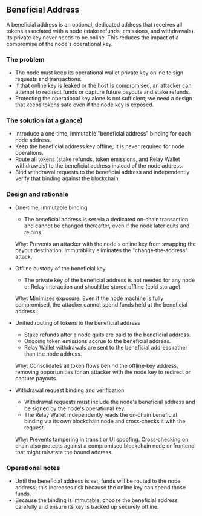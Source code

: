 ## Beneficial Address

A beneficial address is an optional, dedicated address that receives all tokens associated with a node (stake refunds, emissions, and withdrawals). Its private key never needs to be online. This reduces the impact of a compromise of the node's operational key.

### The problem

- The node must keep its operational wallet private key online to sign requests and transactions.
- If that online key is leaked or the host is compromised, an attacker can attempt to redirect funds or capture future payouts and stake refunds.
- Protecting the operational key alone is not sufficient; we need a design that keeps tokens safe even if the node key is exposed.

### The solution (at a glance)

- Introduce a one‑time, immutable "beneficial address" binding for each node address.
- Keep the beneficial address key offline; it is never required for node operations.
- Route all tokens (stake refunds, token emissions, and Relay Wallet withdrawals) to the beneficial address instead of the node address.
- Bind withdrawal requests to the beneficial address and independently verify that binding against the blockchain.

### Design and rationale

- One‑time, immutable binding
  - The beneficial address is set via a dedicated on‑chain transaction and cannot be changed thereafter, even if the node later quits and rejoins.

  Why: Prevents an attacker with the node's online key from swapping the payout destination. Immutability eliminates the "change‑the‑address" attack.

- Offline custody of the beneficial key
  - The private key of the beneficial address is not needed for any node or Relay interaction and should be stored offline (cold storage).

  Why: Minimizes exposure. Even if the node machine is fully compromised, the attacker cannot spend funds held at the beneficial address.

- Unified routing of tokens to the beneficial address
  - Stake refunds after a node quits are paid to the beneficial address.
  - Ongoing token emissions accrue to the beneficial address.
  - Relay Wallet withdrawals are sent to the beneficial address rather than the node address.

  Why: Consolidates all token flows behind the offline‑key address, removing opportunities for an attacker with the node key to redirect or capture payouts.

- Withdrawal request binding and verification
  - Withdrawal requests must include the node's beneficial address and be signed by the node's operational key.
  - The Relay Wallet independently reads the on‑chain beneficial binding via its own blockchain node and cross‑checks it with the request.
  
  Why: Prevents tampering in transit or UI spoofing. Cross‑checking on chain also protects against a compromised blockchain node or frontend that might misstate the bound address.

### Operational notes

- Until the beneficial address is set, funds will be routed to the node address; this increases risk because the online key can spend those funds.
- Because the binding is immutable, choose the beneficial address carefully and ensure its key is backed up securely offline.
